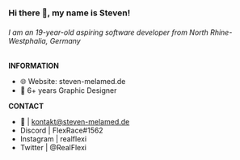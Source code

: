 ### Hi there 👋, my name is Steven!
###### I am an 19-year-old aspiring software developer from North Rhine-Westphalia, Germany

**INFORMATION**

- 🌐 Website: steven-melamed.de
- 🎨 6+ years Graphic Designer

**CONTACT**

- 📨 | kontakt@steven-melamed.de
- Discord | FlexRace#1562
- Instagram | realflexi
- Twitter | @RealFlexi


